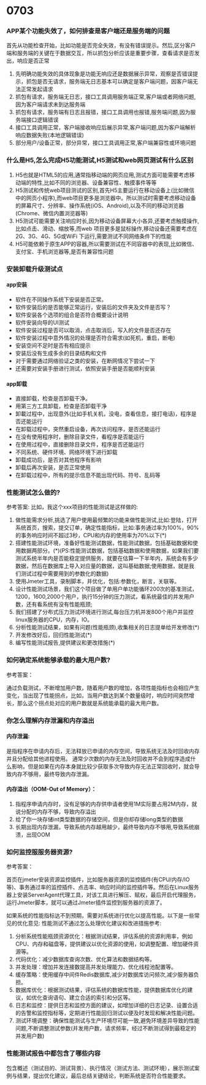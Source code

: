 # 0703

### APP某个功能失效了，如何排查是客户端还是服务端的问题

首先从功能检查开始，比如功能是否完全失效，有没有错误提示。然后,区分客户端和服务端的关键在于数据交互，所以抓包分析应该是重要步骤，查看请求是否发出，响应是否正常

1. 先明确功能失效的具体现象是功能无响应还是数据展示异常，观察是否错误提示，抓包是否无请求，服务端无日志基本可以确定是客户端问题，因客户端无法正常发起请求
2. 抓包有请求，服务端无日志，接口工具调用服务端正常,客户端或者网络问题,因为客户端请求未到达服务端
3. 抓包有请求，服务端有日志且报错，接口工具调用也报错,服务端问题,因为服务端接口逻辑错误
4. 接口工具调用正常，客户端接收响应后展示异常,客户端问题,因为客户端解析响应数据失败(本地逻辑错误)
5. 部分用户/设备正常，部分异常，接口工具调用正常,客户端兼容性或环境问题

### 什么是H5,怎么完成H5功能测试,H5测试和web网页测试有什么区别

1. H5也就是HTML5的应用,通常指移动端的网页应用,测试方面可能需要考虑移动端的特性,比如不同的浏览器、设备兼容性、触摸事件等等
2. H5测试和传统web项目测试的区别,首先H5主要运行在移动设备上(比如微信中的网页小程序),而web项目更多是浏览器中。所以测试时需要考虑移动设备的屏幕尺寸、分辨率、操作系统(iOS、Android),以及不同的移动浏览器(Chrome、微信内置浏览器等)
3. H5测试可能需要关注响应时长,因为移动设备屏幕大小各异,还要考虑触摸操作,比如点击、滑动、缩放等,而web 项目更多是鼠标操作,移动设备还需要考虑在 2G、3G、4G、5G或WiFi 下运行,需要测试不同网络条件下的性能
4. H5可能依赖于原生APP的容器,所以需要测试在不同容器中的表现,比如微信、支付宝、手机浏览器等,是否有兼容性问题

### 安装卸载升级测试点

#### app安装

- 软件在不同操作系统下安装是否正常。
- 软件安装后的是否能够正常运行，安装后的文件夹及文件是否写？
- 软件安装各个选项的组合是否符合概要设计说明
- 软件安装向导的UI测试
- 软件安装过程是否可以取消，点击取消后，写入的文件是否还存在
- 软件安装过程中意外情况的处理是否符合需求(如死机，重启，断电)
- 安装空间不足时是否有相应提示
- 安装后没有生成多余的目录结构和文件
- 对于需要通过网络验证之类的安装，在断网情况下尝试一下
- 还需要对安装手册进行测试，依照安装手册是否能顺利安装

#### app卸载

- 直接卸载，检查是否卸载干净。
- 用第三方工具卸载，检查是否卸载干净
- 卸載过程中，出现意外(比如手机关机，没电，查看信息，接打电话)，程序是否还能运行
- 在卸载过程中，突然重启设备，再次访问程序，是否还能运行
- 在没有使用程序时，删除目录文件，看程序是否能运行
- 在使用过程中，直接删除目录文件，程序是否还能运行
- 不同系统、硬件环境、网络环境下进行卸载
- 卸载成功后，是否对其他程序有影响
- 卸载后再次安装，是否正常使用
- 在卸载过程中，所有的提示信息不能出现代码、符号、乱码等

### 性能测试怎么做的?

参考答案:
比如，我这个xxx项目的性能测试是这样做的:

1. 做性能需求分析,挑选了用户使用最频繁的功能来做性能测试,比如:登陆，打开系统首页，搜索，提交订单，确定性能指标，比如:事务通过率为100%，90%的事务响应时间不超过3秒，CPU和内存的使用率为70%以下(*)
2. 搭建性能测试环境，准备好性能测试数据，性能测试数据，包括基础数据和使用数据两部分。(*)(PS:性能测试数据，包括基础数据和使用数据，如果我们要测试系统半年内是否能稳定提供服务，就要在估算一下半年内，系统会有多少数据，然后在数据库上导入对应量的数据，这叫基础数据;使用数据，就是我们测试过程中需要用到的参数化的数据)
3. 使用Jmeter工具，录制脚本，并优化，包括:参数化，断言，关联等。
4. 设计性能测试场景，我们这个项目做了单用户单功能循环200次的基准测试，1200，1600,2000个用户，执行15分钟的压力测试，看系统最佳的并发用户数，还有看系统有没有性能瓶颈;
5. 我们搭建了分布式压力测试环境进行测试,每台压力机并发800个用户并监控linux服务器的CPU，内存，IO。
6. 分析性能测试结果，如果有问题(性能瓶颈),收集相关的日志提单给开发修改(*)
7. 开发修改好后，回归性能测试(*)
8. 编写性能测试报告,提供建议和更改措施(*)

### 如何确定系统能够承载的最大用户数?

参考答案：

通过负载测试，不断增加用户数，随着用户数的增加，各项性能指标也会相应产生变化，当出现了性能拐点，比如，当用户数达到某个数量级时，响应时间突然增长，那么这个拐点处对应的用户数就是系统能承载的最大用户数。

### 你怎么理解内存泄漏和内存溢出

#### 内存泄漏:

是指程序在申请内存后，无法释放已申请的内存空间，导致系统无法及时回收内存并且分配给其他进程使用。
通常少次数的内存无法及时回收并不会到程序造成什么影响，但是如果在内存本身就比较少获取多次导致内存无法正常回收时，就会导致内存不够用，最终导致内存泄漏。

#### 内存溢出（OOM-Out of Memory）：

1) 指程序申请内存时，没有足够的内存供申请者使用1M实际要占用2M内存，就说分配的内存不够，导致内存溢出
2) 给了你一块存储int类型数据的存储空间，但是你却存储long类型的数据
3) 长期出现内存泄漏，导致系统内存越用越少，最终导致内存不够用,导致系统崩溃，出现OOM

### 如何监控服服务器资源?

参考答案：

首页在jmeter安装资源监控插件，比如服务器资源的监控插件(有CPU/内存/IO等)、事务通过率的监控插件、点击率、响应时间的监控插件等。然后在Linux服务器上安装ServerAgent代理工具，对该工具进行解压、赋权，最后开启代理服务，运行Jmeter脚本，就可以通过Jmeter插件监控到服务器的资源了。

如果系统的性能指标达不到预期，需要对系统进行优化以提高性能。以下是一些常见的优化意见:
性能测试不通过怎么处理优化建议和改进措施参考:

1. 分析系统性能瓶颈资源优化：根据测试结果，评估系统的资源利用率，例如CPU、内存和磁盘等，提供建议以优化资源的使用，如调整配置、增加硬件资源等。
2. 代码优化：减少数据库查询次数、优化算法和数据结构等。
3. 并发处理：增加并发连接数提高并发处理能力、优化线程池配置等。
4. 缓存策略：使用缓存中间件Redis数据库,减少对数据库访问频次,减少服务器负担。
5. 数据库优化：根据测试结果，评估系统的数据库性能，提供数据库优化的建议，如优化查询语句、建立合适的索引和分区等。
6. 日志和监控：提供日志和监控方面的建议，如增加详细的日志记录、设置合适的告警和监控指标等，定期进行性能回归测试以便及时发现和解决性能问题。
7. 测试环境调整：确保性能测试与生产环境尽可能一致,避免环境差异导致的性能问题,不断调整测试参数(并发用户数，请求频率，经过不断测试得到最稳定的并发用户数)

### 性能测试报告中都包含了哪些内容

包含概述（测试目的、测试背景）、执行情况（测试方法、测试环境），展示测试案例与结果，提出优化建议，最后总结关键结论，判断系统是否符合性能要求。
